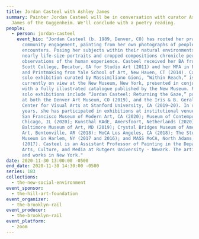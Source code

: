 ```yaml
---
title: Jordan Casteel with Ashley James
summary: Painter Jordan Casteel will be in conversation with curator Ashley
  James of the Guggenheim. We'll conclude with a poetry reading.
people:
  - person: jordan-casteel
    event_bio: "Jordan Casteel (b. 1989, Denver, CO) has rooted her practice in
      community engagement, painting from her own photographs of people she
      encounters. Posing her subjects within their natural environments, her
      nearly life-size portraits and cropped compositions chronicle personal
      observations of the human experience. Casteel received her BA from Agnes
      Scott College, Decatur, GA for Studio Art (2011) and her MFA in Painting
      and Printmaking from Yale School of Art, New Haven, CT (2014). Casteel's
      solo exhibition curated by Massimiliano Gioni, “Within Reach,” is
      currently on view at the New Museum, New York, presented in conjunction
      with a fully illustrated catalogue published by the New Museum. Recent
      solo exhibitions include “Jordan Casteel: Returning the Gaze,” presented
      at both the Denver Art Museum, CO (2019), and the Iris & B. Gerald Cantor
      Center for Visual Arts at Stanford University, CA (2019–20). In recent
      years, she has participated in exhibitions at institutional venues such as
      San Francisco Museum of Modern Art, CA (2020); Museum of Contemporary Art,
      Chicago, IL (2020); Kunsthal KAdE, Amersfoort, Netherlands (2020);
      Baltimore Museum of Art, MD (2019); Crystal Bridges Museum of American
      Art, Bentonville, AR (2018); MoCA Los Angeles, CA (2018); The Studio
      Museum in Harlem, NY (2017 and 2016); and MASS MoCA, North Adams, MA
      (2017). Casteel is an Assistant Professor of Painting in the Department of
      Arts, Culture, and Media at Rutgers University - Newark. The artist lives
      and works in New York."
date: 2020-11-30 13:00:00 -0500
end_date: 2020-11-30 14:30:00 -0500
series: 183
collections:
  - the-new-social-environment
event_sponsor:
  - the-hill-art-foundation
event_organizer:
  - the-brooklyn-rail
event_producer:
  - the-brooklyn-rail
event_platform:
  - zoom
---
```


